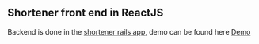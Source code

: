 ## Shortener front end in ReactJS

Backend is done in the [shortener rails app](https://github.com/brucewangsg/link-shortcoder-for-fun), demo can be found here [Demo](http://snap845.herokuapp.com/) 
